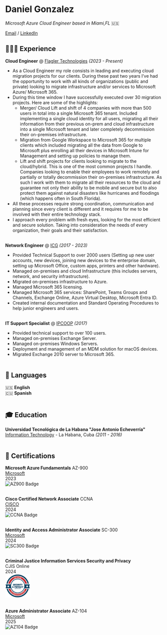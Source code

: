 # Daniel Gonzalez

_Microsoft Azure Cloud Engineer based in Miami,FL_ 🇺🇸 <br>

[Email](mailto:slash9492@gmail.com) / [LinkedIn](https://www.linkedin.com/in/daniel-j-gonzalez/)

## 👨🏻‍💻 Experience
**Cloud Engineer** @ [Flagler Technologies](https://www.flagler.io/) _(2023 - Present)_ <br>
  - As a Cloud Engineer my role consists in leading and executing cloud migration projects for our clients. During these past two years I’ve had the opportunity to work with all kinds of organizations (public and private) looking to migrate infrastructure and/or services to Microsoft Azure/ Microsoft 365.
  - During this time window I have successfully executed over 30 migration projects. Here are some of the highlights:
    - Merger/ Cloud Lift and shift of 4 companies with more than 500 users in total into a single Microsoft 365 tenant. Included implementing a single cloud identity for all users, migrating all their information from their previous on-prem and cloud infrastructure into a single Microsoft tenant and later completely decommission their on-premises infrastructure.
    - Migration from Google Workspace to Microsoft 365 for multiple clients which included migrating all the data from Google to Microsoft plus enrolling all their devices in Microsoft Intune for Management and setting up policies to manage them.
    - Lift and shift projects for clients looking to migrate to the cloud/hybrid. This is one of the most common projects I handle. Companies looking to enable their employees to work remotely and partially or totally decommission their on-premises infrastructure. As such I work with them to migrate all their resources to the cloud and guarantee not only their ability to be mobile and secure but to also protect them against natural disasters like hurricanes and floodings (which happens often in South Florida).
  - All these processes require strong coordination, communication and planning since every client is different and it requires for me to be involved with their entire technology stack.
  - I approach every problem with fresh eyes, looking for the most efficient and secure solution. Taking into consideration the needs of every organization, their goals and their satisfaction.
<br><br>

**Network Engineer** @ [ICG](https://www.icgi.com/) _(2017 - 2023)_ <br>
  - Provided Technical Support to over 2000 users (Setting up new user accounts, new devices, joining new devices to the enterprise domain, setting up Microsoft Office, custom apps, printers and other hardware).
  - Managed on-premises and cloud Infrastructure (this includes servers, network, and security infrastructure).
  - Migrated on-premises infrastructure to Azure.
  - Managed Microsoft 365 licensing.
  - Managed Microsoft 365 services: SharePoint, Teams Groups and Channels, Exchange Online, Azure Virtual Desktop, Microsoft Entra ID.
  - Created internal documentation and Standard Operating Procedures to help junior engineers and users.
<br><br>

**IT Support Specialist** @ [IPCOOP](https://www.ipcoop.com/) _(2017)_ <br>
  - Provided technical support to over 100 users.
  - Managed on-premises Exchange Server.
  - Managed on-premises Windows Servers.
  - Deployment and management of an MDM solution for macOS devices.
  - Migrated Exchange 2010 server to Microsoft 365.
<br><br>
 
## 💬 Languages

🇺🇸 **English**<br>
🇨🇺 **Spanish**
<br><br>

## 🎓 Education

**Universidad Tecnológica de La Habana "Jose Antonio Echeverría"**<br>
[Information Technology](https://cujae.edu.cu/) - La Habana, Cuba _(2011 -  2016)_
<br><br>
## 📜 Certifications

**Microsoft Azure Fundamentals** AZ-900<br>
[Microsoft](https://www.credly.com/badges/4b07da4c-66b0-4c97-8b52-03dbb2e8098b/public_url) <br> 2023
<br>
<picture>
<img src="https://images.credly.com/size/220x220/images/be8fcaeb-c769-4858-b567-ffaaa73ce8cf/image.png" alt="AZ900 Badge" width="80"/>
</picture>
<br><br>

**Cisco Certified Network Associate** CCNA<br>
[CISCO](https://www.credly.com/badges/859e469a-2e86-4f72-bab7-096a30c15229/public_url) <br> 
2024 <br>
<picture>
<img src="https://images.credly.com/size/220x220/images/683783d8-eaac-4c37-a14d-11bd8a36321d/ccna_600.png" alt="CCNA Badge" width="80"/> 
</picture>
<br><br>

**Identity and Access Administrator Associate** SC-300<br>
[Microsoft](https://learn.microsoft.com/api/credentials/share/en-us/DanielJGonzalez-3005/CCF3439F7CAA1055?sharingId=B2F1FECAEA66312D) <br> 2024
<br>
<picture>
<img src="https://learn.microsoft.com/media/learn/certification/badges/microsoft-certified-associate-badge.svg" alt="SC300 Badge" width="80"/>
</picture>
<br><br>

**Criminal Justice Information Services Security and Privacy** <br>
CJIS Online <br> 2024 
<br>
<picture>
<img src="https://raw.githubusercontent.com/danysgit/resume/refs/heads/main/images/CJIS%20Certification%20Badge.png" alt="CJIS Badge" width="80"/>
</picture>
<br><br>

**Azure Administrator Associate** AZ-104<br>
[Microsoft](https://learn.microsoft.com/api/credentials/share/en-us/DanielJGonzalez-3005/CCF3439F7CAA1055?sharingId=B2F1FECAEA66312D) <br> 2025
<br>
<picture>
<img src="https://learn.microsoft.com/media/learn/certification/badges/microsoft-certified-associate-badge.svg" alt="AZ104 Badge" width="80"/>
</picture>
<br><br>
